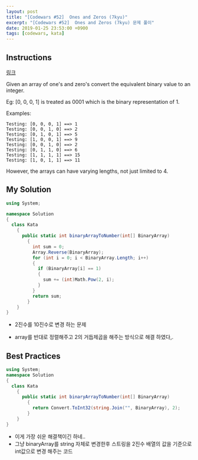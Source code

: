 ```yaml
---
layout: post
title: "[Codewars #52]  Ones and Zeros (7kyu)"
excerpt: "[Codewars #52]  Ones and Zeros (7kyu) 문제 풀이"
date: 2019-01-25 23:53:00 +0900
tags: [codewars, kata]
---
```


## Instructions

[링크](https://www.codewars.com/kata/578553c3a1b8d5c40300037c/train/csharp)

Given an array of one's and zero's convert the equivalent binary value to an integer.

Eg: [0, 0, 0, 1] is treated as 0001 which is the binary representation of 1.

Examples:
```
Testing: [0, 0, 0, 1] ==> 1
Testing: [0, 0, 1, 0] ==> 2
Testing: [0, 1, 0, 1] ==> 5
Testing: [1, 0, 0, 1] ==> 9
Testing: [0, 0, 1, 0] ==> 2
Testing: [0, 1, 1, 0] ==> 6
Testing: [1, 1, 1, 1] ==> 15
Testing: [1, 0, 1, 1] ==> 11
```
However, the arrays can have varying lengths, not just limited to 4.

## My Solution

```csharp
using System;

namespace Solution
{
  class Kata
    {
      public static int binaryArrayToNumber(int[] BinaryArray)
        {
          int sum = 0;
          Array.Reverse(BinaryArray);
          for (int i = 0; i < BinaryArray.Length; i++)
          {
            if (BinaryArray[i] == 1)
            {
              sum += (int)Math.Pow(2, i);
            }
          }
          return sum;
        }
    }
}
```

- 2진수를 10진수로 변경 하는 문제

- array를 반대로 정렬해주고 2의 거듭제곱을 해주는 방식으로 해결 하였다,.

## Best Practices

```csharp
using System;
namespace Solution
{
  class Kata
    {
      public static int binaryArrayToNumber(int[] BinaryArray)
        {
          return Convert.ToInt32(string.Join("", BinaryArray), 2);
        }
    }
}
```

- 이게 가장 쉬운 해결책이긴 하네..
- 그냥 binaryArray를 string 자체로 변경한후 스트링을 2진수 배열의 값을 기준으로 int값으로 변경 해주는 코드
